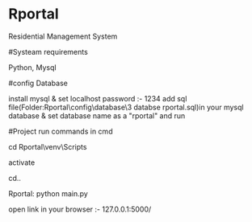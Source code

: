 # Rportal
Residential Management System

#Systeam requirements
 
Python,
Mysql

#config Database

install mysql & set localhost password :- 1234 
add sql file(Folder:Rportal\config\database\3 databse rportal.sql)in your mysql database & set database name as a "rportal" and run 


#Project run commands in cmd 

cd Rportal\venv\Scripts

activate

cd..

Rportal: python main.py

open link  in your browser :- 127.0.0.1:5000/
